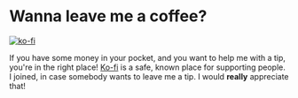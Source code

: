# Wanna leave me a coffee?

[![ko-fi](https://ko-fi.com/img/githubbutton_sm.svg)](https://ko-fi.com/G2G3AL6D6)

If you have some money in your pocket, and you want to help me with a tip, you're in
the right place! [Ko-fi](https://ko-fi.com) is a safe, known place for supporting people.
I joined, in case somebody wants to leave me a tip. I would **really** appreciate that!
